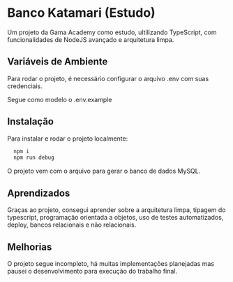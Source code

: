 
# Banco Katamari (Estudo)

Um projeto da Gama Academy como estudo, ultilizando TypeScript, com funcionalidades de NodeJS avançado e arquitetura limpa.

## Variáveis de Ambiente

Para rodar o projeto, é necessário configurar o arquivo .env com suas credenciais.

Segue como modelo o .env.example 


## Instalação

Para instalar e rodar o projeto localmente:

```bash
  npm i
  npm run debug
```

O projeto vem com o arquivo para gerar o banco de dados MySQL.
    
## Aprendizados

Graças ao projeto, consegui aprender sobre a arquitetura limpa, tipagem do typescript, programação orientada a objetos, uso de testes automatizados, deploy, bancos relacionais e não relacionais.
## Melhorias

O projeto segue incompleto, há muitas implementações planejadas mas pausei o desenvolvimento para execução do trabalho final.

